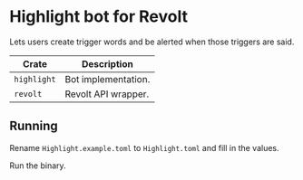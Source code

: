 # Highlight bot for Revolt

Lets users create trigger words and be alerted when those triggers are said.

| Crate           | Description                                |
|-----------------|--------------------------------------------|
| `highlight`     | Bot implementation.                        |
| `revolt`        | Revolt API wrapper.                        |

## Running
Rename `Highlight.example.toml` to `Highlight.toml` and fill in the values.

Run the binary.